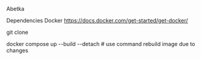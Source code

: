 Abetka

Dependencies
Docker https://docs.docker.com/get-started/get-docker/

git clone

docker compose up --build --detach # use command rebuild image due to changes

